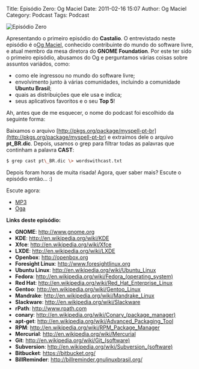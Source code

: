 Title: Episódio Zero: Og Maciel
Date: 2011-02-16 15:07
Author: Og Maciel
Category: Podcast
Tags: Podcast

![Episódio Zero]({filename}/images/episodiozero.jpg)

Apresentando o primeiro episódio do **Castalio**. O entrevistado neste
episódio é o[Og Maciel](http://www.ogmaciel.com), conhecido contribuinte
do mundo do software livre, e atual membro da mesa diretora do **GNOME
Foundation**. Por este ter sido o primeiro episódio, abusamos do Og e
perguntamos várias coisas sobre assuntos variádos, como:

-   como ele ingressou no mundo do software livre;
-   envolvimento junto à várias comunidades, incluindo a comunidade
    **Ubuntu Brasil**;
-   quais as distribuições que ele usa e indica;
-   seus aplicativos favoritos e o seu **Top 5**!

Ah, antes que de me esquecer, o nome do podcast foi escolhido da
seguinte forma:

Baixamos o arquivo [http://pkgs.org/package/myspell-pt-br](http://pkgs.org/package/myspell-pt-br) e extraimos
dele o arquivo **pt\_BR.dic**. Depois, usamos o grep para filtrar todas
as palavras que continham a palavra **CAST**:

```bash
$ grep cast pt\_BR.dic \> wordswithcast.txt
```

Depois foram horas de muita risada! Agora, quer saber mais? Escute o
episódio então... :)

Escute agora:

* [MP3](http://downloads.ogmaciel.com/0-CastalioPodcast.mp3)
* [Oga](http://downloads.ogmaciel.com/0-CastalioPodcast.oga)

**Links deste episódio:**

-   **GNOME**: <http://www.gnome.org>
-   **KDE**: <http://en.wikipedia.org/wiki/KDE>
-   **Xfce**: <http://en.wikipedia.org/wiki/Xfce>
-   **LXDE**: <http://en.wikipedia.org/wiki/LXDE>
-   **Openbox**: <http://openbox.org>
-   **Foresight Linux**: <http://www.foresightlinux.org>
-   **Ubuntu Linux**: <http://en.wikipedia.org/wiki/Ubuntu_Linux>
-   **Fedora**: <http://en.wikipedia.org/wiki/Fedora_(operating_system)>
-   **Red Hat**: <http://en.wikipedia.org/wiki/Red_Hat_Enterprise_Linux>
-   **Gentoo**: <http://en.wikipedia.org/wiki/Gentoo_Linux>
-   **Mandrake**: <http://en.wikipedia.org/wiki/Mandrake_Linux>
-   **Slackware**: <http://en.wikipedia.org/wiki/Slackware>
-   **rPath**: <http://www.rpath.com>
-   **conary**: <http://en.wikipedia.org/wiki/Conary_(package_manager)>
-   **apt-get**:
    ﻿﻿<http://en.wikipedia.org/wiki/Advanced_Packaging_Tool>
-   **RPM**: <http://en.wikipedia.org/wiki/RPM_Package_Manager>
-   **Mercurial**: <http://en.wikipedia.org/wiki/Mercurial>
-   **Git**: <http://en.wikipedia.org/wiki/Git_(software)>
-   **Subversion**: <http://en.wikipedia.org/wiki/Subversion_(software)>
-   **Bitbucket**: <https://bitbucket.org/>
-   **BillReminder**: <http://billreminder.gnulinuxbrasil.org/>
